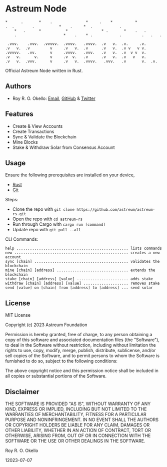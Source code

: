 # Astreum Node

```
*      .       *    .               *     .    *          *
.  .        .           *    .     *  .            .
    *   .      *           *               * .       *    .   .
    .                     *    .    * .            .         .   .   .

 .vvv.    .vvv.  .vvvvv.  .vvvv.   .vvvv.  .v   v.  .v.     .v.
.v   v.  .v         v     .v   v.  .v      .v   v.  .v v   v v.
.vvvvv.   .vv.      v     .vvvv.   .vvv.   .v   v.  .v  v v  v.
.v   v.      v.     v     .v  v.   .v      .v   v.  .v   v   v.
.v   v.  .vvv.      v     .v   v.  .vvvv.   .vvv.   .v       v.  .v.
```

Official Astreum Node written in Rust.

## Authors

- Roy R. O. Okello: [Email](mailto:royokello@protonmail.com), [GitHub](https://github.com/royokello) & [Twitter](https://twitter.com/RealOkello)

## Features

- Create & View Accounts
- Create Transactions
- Sync & Validate the Blockchain
- Mine Blocks
- Stake & Withdraw Solar from Consensus Account

## Usage

Ensure the following prerequisites are installed on your device,

- [Rust](https://www.rust-lang.org/tools/install)
- [Git](https://git-scm.com/downloads)

Steps:

- Clone the repo with `git clone https://github.com/astreum/astreum-rs.git`
- Open the repo with `cd astreum-rs`
- Run through Cargo with `cargo run [command]`
- Update repo with `git pull --all`

CLI Commands:

```
help .................................................. lists commands
new ................................................... creates a new account
sync [chain] .......................................... validates the blockchain
mine [chain] [address] ................................ extends the blockchain
stake [chain] [address] [value] ....................... adds stake
withdraw [chain] [address] [value] .................... removes stake
send [value] on [chain] from [address] to [address] ... send solar
```

## License

MIT License

Copyright (c) 2023 Astreum Foundation

Permission is hereby granted, free of charge, to any person obtaining a copy
of this software and associated documentation files (the "Software"), to deal
in the Software without restriction, including without limitation the rights
to use, copy, modify, merge, publish, distribute, sublicense, and/or sell
copies of the Software, and to permit persons to whom the Software is
furnished to do so, subject to the following conditions:

The above copyright notice and this permission notice shall be included in all
copies or substantial portions of the Software.

## Disclaimer

THE SOFTWARE IS PROVIDED "AS IS", WITHOUT WARRANTY OF ANY KIND, EXPRESS OR
IMPLIED, INCLUDING BUT NOT LIMITED TO THE WARRANTIES OF MERCHANTABILITY,
FITNESS FOR A PARTICULAR PURPOSE AND NONINFRINGEMENT. IN NO EVENT SHALL THE
AUTHORS OR COPYRIGHT HOLDERS BE LIABLE FOR ANY CLAIM, DAMAGES OR OTHER
LIABILITY, WHETHER IN AN ACTION OF CONTRACT, TORT OR OTHERWISE, ARISING FROM,
OUT OF OR IN CONNECTION WITH THE SOFTWARE OR THE USE OR OTHER DEALINGS IN THE
SOFTWARE.

Roy R. O. Okello

12023-07-07
